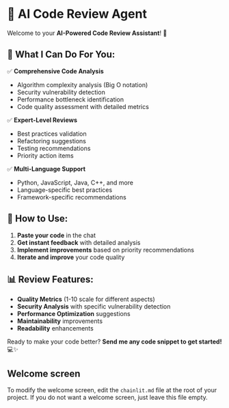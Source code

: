 # 🤖 AI Code Review Agent

Welcome to your **AI-Powered Code Review Assistant**! 🚀

## 🎯 **What I Can Do For You:**

✅ **Comprehensive Code Analysis**
- Algorithm complexity analysis (Big O notation)
- Security vulnerability detection
- Performance bottleneck identification
- Code quality assessment with detailed metrics

✅ **Expert-Level Reviews**
- Best practices validation
- Refactoring suggestions
- Testing recommendations
- Priority action items

✅ **Multi-Language Support**
- Python, JavaScript, Java, C++, and more
- Language-specific best practices
- Framework-specific recommendations

## 🚀 **How to Use:**

1. **Paste your code** in the chat
2. **Get instant feedback** with detailed analysis
3. **Implement improvements** based on priority recommendations
4. **Iterate and improve** your code quality

## 📊 **Review Features:**

- **Quality Metrics** (1-10 scale for different aspects)
- **Security Analysis** with specific vulnerability detection
- **Performance Optimization** suggestions
- **Maintainability** improvements
- **Readability** enhancements

Ready to make your code better? **Send me any code snippet to get started!** 💻✨

## Welcome screen

To modify the welcome screen, edit the `chainlit.md` file at the root of your project. If you do not want a welcome screen, just leave this file empty.
